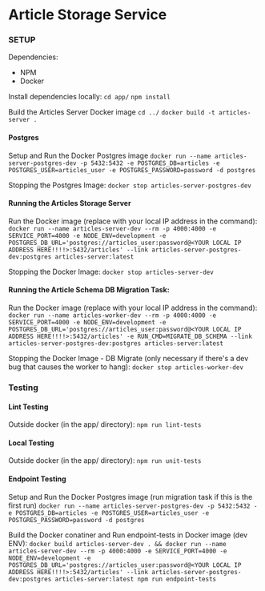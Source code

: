 # Article Storage Service

### SETUP
Dependencies:
- NPM
- Docker

Install dependencies locally:
`cd app/`
`npm install`

Build the Articles Server Docker image
`cd ../`
`docker build -t articles-server .`

#### Postgres
Setup and Run the Docker Postgres image
`docker run --name articles-server-postgres-dev -p 5432:5432 -e POSTGRES_DB=articles -e POSTGRES_USER=articles_user -e POSTGRES_PASSWORD=password -d postgres`

Stopping the Postgres Image:
`docker stop articles-server-postgres-dev`

#### Running the Articles Storage Server
Run the Docker image (replace with your local IP address in the command):
`docker run --name articles-server-dev --rm -p 4000:4000 -e SERVICE_PORT=4000 -e NODE_ENV=development -e POSTGRES_DB_URL='postgres://articles_user:password@<YOUR LOCAL IP ADDRESS HERE!!!!>:5432/articles' --link articles-server-postgres-dev:postgres articles-server:latest`

Stopping the Docker Image:
`docker stop articles-server-dev`

#### Running the Article Schema DB Migration Task:
Run the Docker image (replace with your local IP address in the command):
`docker run --name articles-worker-dev --rm -p 4000:4000 -e SERVICE_PORT=4000 -e NODE_ENV=development -e POSTGRES_DB_URL='postgres://articles_user:password@<YOUR LOCAL IP ADDRESS HERE!!!!>:5432/articles' -e RUN_CMD=MIGRATE_DB_SCHEMA --link articles-server-postgres-dev:postgres articles-server:latest`

Stopping the Docker Image - DB Migrate (only necessary if there's a dev bug that causes the worker to hang):
`docker stop articles-worker-dev`

### Testing

#### Lint Testing
Outside docker (in the app/ directory):
`npm run lint-tests`

#### Local Testing
Outside docker (in the app/ directory):
`npm run unit-tests`

#### Endpoint Testing
Setup and Run the Docker Postgres image (run migration task if this is the first run)
`docker run --name articles-server-postgres-dev -p 5432:5432 -e POSTGRES_DB=articles -e POSTGRES_USER=articles_user -e POSTGRES_PASSWORD=password -d postgres`

Build the Docker conatiner and Run endpoint-tests in Docker image (dev ENV):
`docker build articles-server-dev . && docker run --name articles-server-dev --rm -p 4000:4000 -e SERVICE_PORT=4000 -e NODE_ENV=development -e POSTGRES_DB_URL='postgres://articles_user:password@<YOUR LOCAL IP ADDRESS HERE!!!!>:5432/articles' --link articles-server-postgres-dev:postgres articles-server:latest npm run endpoint-tests`
